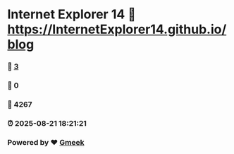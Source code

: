# Internet Explorer 14 :link: https://InternetExplorer14.github.io/blog 
### :page_facing_up: [3](https://InternetExplorer14.github.io/blog/tag.html) 
### :speech_balloon: 0 
### :hibiscus: 4267 
### :alarm_clock: 2025-08-21 18:21:21 
### Powered by :heart: [Gmeek](https://github.com/Meekdai/Gmeek)
